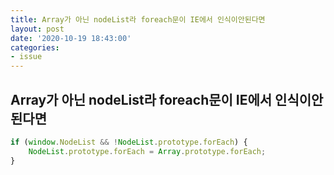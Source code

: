 ```yaml
---
title: Array가 아닌 nodeList라 foreach문이 IE에서 인식이안된다면
layout: post
date: '2020-10-19 18:43:00'
categories:
- issue
---
```


## Array가 아닌 nodeList라 foreach문이 IE에서 인식이안된다면

```javascript
if (window.NodeList && !NodeList.prototype.forEach) {
    NodeList.prototype.forEach = Array.prototype.forEach;
}
```